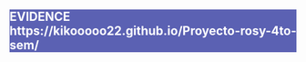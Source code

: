 <!DOCTYPE html>
<html lang="en">
<head>
    <meta charset="UTF-8">
    <title>Evidence</title>
    <link href="bootstrap-5.1.3-dist/css/bootstrap.min.css" rel="stylesheet">
    <link href="tutifruti.css" rel="stylesheet">
    <script src="bootstrap-5.1.3-dist/js/bootstrap.min.js"></script>
</head>
<body>
    <div class="container-fluid p-2" style="background-color: #5B61B3">
        <h2 style="color: white">EVIDENCE https://kikooooo22.github.io/Proyecto-rosy-4to-sem/</h2>
    </div>
</body>
<footer>

</footer>
</html>
